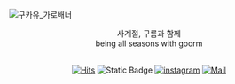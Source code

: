 ![구카유_가로배너](https://github.com/9oormthon-univ/.github/assets/78739194/09f1a780-35ba-4a98-8310-7509aad65d7d)

<div align="center">
사계절, 구름과 함께 <br/>
being all seasons with goorm <br/> <br/>

  
[![Hits](https://hits.seeyoufarm.com/api/count/incr/badge.svg?url=https%3A%2F%2Fgithub.com%2F9oormthon-univ-dmu&count_bg=%2385ADFD&title_bg=%23555555&icon=&icon_color=%23E7E7E7&title=hits&edge_flat=false)](https://hits.seeyoufarm.com)
![Static Badge](https://img.shields.io/badge/9oormthon-Univ?style=flat-square&link=https%3A%2F%2F9oormthon.university%2F)
[![instagram](https://img.shields.io/badge/instagram-E4405F?style=flat-square&logo=Instagram&logoColor=white&link=9oormthonuniv.dmu/)](9oormthonuniv.dmu)
[![Mail](https://img.shields.io/badge/Gmail-d14836?style=flat-square&logo=Gmail&logoColor=white&link=mailto:9oormthonuniv.dmu@gmail.com)](mailto:9oormthonuniv.dmu@gmail.com)
</div>
